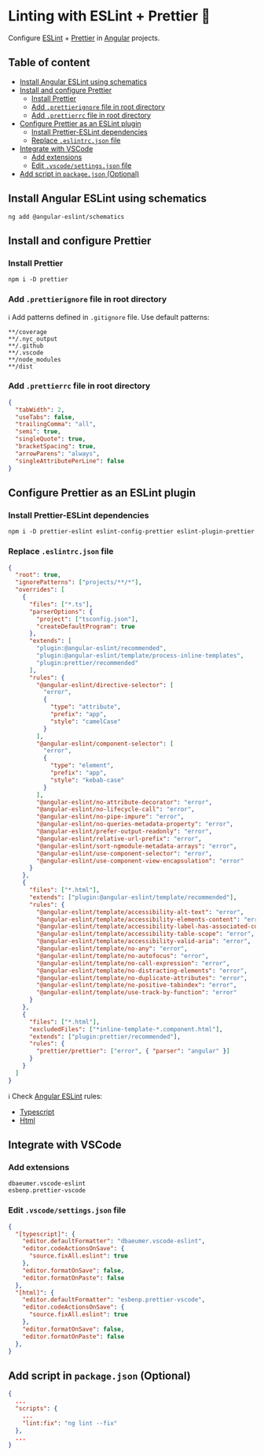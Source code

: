 # Linting with ESLint + Prettier 🔎  <!-- omit in toc -->

Configure [ESLint](https://eslint.org/) + [Prettier](https://prettier.io/) in [Angular](https://angular.io/) projects.

## Table of content <!-- omit in toc -->

- [Install Angular ESLint using schematics](#install-angular-eslint-using-schematics)
- [Install and configure Prettier](#install-and-configure-prettier)
  - [Install Prettier](#install-prettier)
  - [Add `.prettierignore` file in root directory](#add-prettierignore-file-in-root-directory)
  - [Add `.prettierrc` file in root directory](#add-prettierrc-file-in-root-directory)
- [Configure Prettier as an ESLint plugin](#configure-prettier-as-an-eslint-plugin)
  - [Install Prettier-ESLint dependencies](#install-prettier-eslint-dependencies)
  - [Replace `.eslintrc.json` file](#replace-eslintrcjson-file)
- [Integrate with VSCode](#integrate-with-vscode)
  - [Add extensions](#add-extensions)
  - [Edit `.vscode/settings.json` file](#edit-vscodesettingsjson-file)
- [Add script in `package.json` (Optional)](#add-script-in-packagejson-optional)

## Install Angular ESLint using schematics

```shell
ng add @angular-eslint/schematics
```

## Install and configure Prettier

### Install Prettier

```shell
npm i -D prettier
```

### Add `.prettierignore` file in root directory

ℹ️ Add patterns defined in `.gitignore` file. Use default patterns:

```pattern
**/coverage
**/.nyc_output
**/.github
**/.vscode
**/node_modules
**/dist
```

### Add `.prettierrc` file in root directory

```json
{
  "tabWidth": 2,
  "useTabs": false,
  "trailingComma": "all",
  "semi": true,
  "singleQuote": true,
  "bracketSpacing": true,
  "arrowParens": "always",
  "singleAttributePerLine": false
}
```

## Configure Prettier as an ESLint plugin

### Install Prettier-ESLint dependencies

```shell
npm i -D prettier-eslint eslint-config-prettier eslint-plugin-prettier
```

### Replace `.eslintrc.json` file

```json
{
  "root": true,
  "ignorePatterns": ["projects/**/*"],
  "overrides": [
    {
      "files": ["*.ts"],
      "parserOptions": {
        "project": ["tsconfig.json"],
        "createDefaultProgram": true
      },
      "extends": [
        "plugin:@angular-eslint/recommended",
        "plugin:@angular-eslint/template/process-inline-templates",
        "plugin:prettier/recommended"
      ],
      "rules": {
        "@angular-eslint/directive-selector": [
          "error",
          {
            "type": "attribute",
            "prefix": "app",
            "style": "camelCase"
          }
        ],
        "@angular-eslint/component-selector": [
          "error",
          {
            "type": "element",
            "prefix": "app",
            "style": "kebab-case"
          }
        ],
        "@angular-eslint/no-attribute-decorator": "error",
        "@angular-eslint/no-lifecycle-call": "error",
        "@angular-eslint/no-pipe-impure": "error",
        "@angular-eslint/no-queries-metadata-property": "error",
        "@angular-eslint/prefer-output-readonly": "error",
        "@angular-eslint/relative-url-prefix": "error",
        "@angular-eslint/sort-ngmodule-metadata-arrays": "error",
        "@angular-eslint/use-component-selector": "error",
        "@angular-eslint/use-component-view-encapsulation": "error"
      }
    },
    {
      "files": ["*.html"],
      "extends": ["plugin:@angular-eslint/template/recommended"],
      "rules": {
        "@angular-eslint/template/accessibility-alt-text": "error",
        "@angular-eslint/template/accessibility-elements-content": "error",
        "@angular-eslint/template/accessibility-label-has-associated-control": "error",
        "@angular-eslint/template/accessibility-table-scope": "error",
        "@angular-eslint/template/accessibility-valid-aria": "error",
        "@angular-eslint/template/no-any": "error",
        "@angular-eslint/template/no-autofocus": "error",
        "@angular-eslint/template/no-call-expression": "error",
        "@angular-eslint/template/no-distracting-elements": "error",
        "@angular-eslint/template/no-duplicate-attributes": "error",
        "@angular-eslint/template/no-positive-tabindex": "error",
        "@angular-eslint/template/use-track-by-function": "error"
      }
    },
    {
      "files": ["*.html"],
      "excludedFiles": ["*inline-template-*.component.html"],
      "extends": ["plugin:prettier/recommended"],
      "rules": {
        "prettier/prettier": ["error", { "parser": "angular" }]
      }
    }
  ]
}
```

ℹ️ Check [Angular ESLint](https://github.com/angular-eslint/angular-eslint) rules:

- [Typescript](https://github.com/angular-eslint/angular-eslint/tree/main/packages/eslint-plugin/docs/rules)
- [Html](https://github.com/angular-eslint/angular-eslint/tree/main/packages/eslint-plugin-template/docs/rules)

## Integrate with VSCode

### Add extensions

```shell
dbaeumer.vscode-eslint
esbenp.prettier-vscode
```

### Edit `.vscode/settings.json` file

```json
{
  "[typescript]": {
    "editor.defaultFormatter": "dbaeumer.vscode-eslint",
    "editor.codeActionsOnSave": {
      "source.fixAll.eslint": true
    },
    "editor.formatOnSave": false,
    "editor.formatOnPaste": false
  },
  "[html]": {
    "editor.defaultFormatter": "esbenp.prettier-vscode",
    "editor.codeActionsOnSave": {
      "source.fixAll.eslint": true
    },
    "editor.formatOnSave": false,
    "editor.formatOnPaste": false
  },
}
```

## Add script in `package.json` (Optional)

```json
{
  ...
  "scripts": {
    ...
    "lint:fix": "ng lint --fix"
  },
  ...
}
```
